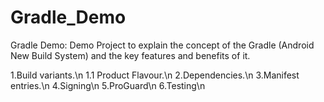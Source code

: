 Gradle_Demo
===========

Gradle Demo: 
Demo Project to explain the concept of the Gradle (Android New Build System) and the key features and benefits of it.

1.Build variants.\n
  1.1 Product Flavour.\n
2.Dependencies.\n
3.Manifest entries.\n
4.Signing\n
5.ProGuard\n
6.Testing\n



